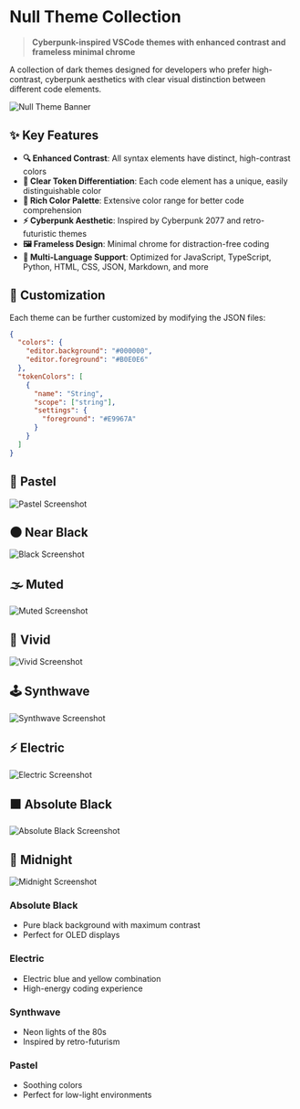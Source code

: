 # Null Theme Collection

> **Cyberpunk-inspired VSCode themes with enhanced contrast and frameless minimal chrome**

A collection of dark themes designed for developers who prefer high-contrast, cyberpunk aesthetics with clear visual distinction between different code elements.

![Null Theme Banner](https://img.shields.io/badge/Theme-Null%20Collection-FF00FF?style=for-the-badge&logo=visual-studio-code)

## ✨ Key Features

- **🔍 Enhanced Contrast**: All syntax elements have distinct, high-contrast colors
- **🎯 Clear Token Differentiation**: Each code element has a unique, easily distinguishable color
- **🌈 Rich Color Palette**: Extensive color range for better code comprehension
- **⚡ Cyberpunk Aesthetic**: Inspired by Cyberpunk 2077 and retro-futuristic themes
- **🖼️ Frameless Design**: Minimal chrome for distraction-free coding
- **📱 Multi-Language Support**: Optimized for JavaScript, TypeScript, Python, HTML, CSS, JSON, Markdown, and more

## 🔧 Customization

Each theme can be further customized by modifying the JSON files:

```json
{
  "colors": {
    "editor.background": "#000000",
    "editor.foreground": "#B0E0E6"
  },
  "tokenColors": [
    {
      "name": "String",
      "scope": ["string"],
      "settings": {
        "foreground": "#E9967A"
      }
    }
  ]
}
```

## 🍰 Pastel

![Pastel Screenshot](./assets/pastel.png)

## 🌑 Near Black

![Black Screenshot](./assets/near-black.png)

## 🌫️ Muted

![Muted Screenshot](./assets/muted.png)

## 🌈 Vivid

![Vivid Screenshot](./assets/vivid.png)

## 🕹 Synthwave

![Synthwave Screenshot](./assets/synthwave.png)

## ⚡ Electric

![Electric Screenshot](./assets/electric.png)

## ⬛ Absolute Black

![Absolute Black Screenshot](./assets/absolute-black.png)

## 🌌 Midnight

![Midnight Screenshot](./assets/midnight.png)

### Absolute Black

- Pure black background with maximum contrast
- Perfect for OLED displays

### Electric

- Electric blue and yellow combination
- High-energy coding experience

### Synthwave

- Neon lights of the 80s
- Inspired by retro-futurism

### Pastel

- Soothing colors
- Perfect for low-light environments
